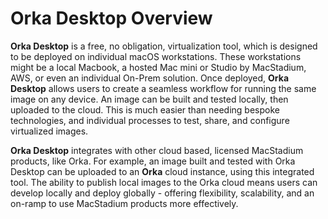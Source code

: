# Orka Desktop Overview
**Orka Desktop** is a free, no obligation, virtualization tool, which is designed to be deployed on individual macOS workstations. These workstations might be a local Macbook, a hosted Mac mini or Studio by MacStadium, AWS, or even an individual On-Prem solution. Once deployed, **Orka Desktop** allows users to create a seamless workflow for running the same image on any device. An image can be built and tested locally, then uploaded to the cloud. This is much easier than needing bespoke technologies, and individual processes to test, share, and configure virtualized images.

**Orka Desktop** integrates with other cloud based, licensed MacStadium products, like Orka. For example, an image built and tested with Orka Desktop can be uploaded to an **Orka** cloud instance, using this integrated tool. The ability to publish local images to the Orka cloud means users can develop locally and deploy globally - offering flexibility, scalability, and an on-ramp to use MacStadium products more effectively.  
